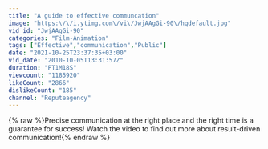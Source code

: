 ```yaml
---
title: "A guide to effective communcation"
image: "https:\/\/i.ytimg.com\/vi\/JwjAAgGi-90\/hqdefault.jpg"
vid_id: "JwjAAgGi-90"
categories: "Film-Animation"
tags: ["Effective","communication","Public"]
date: "2021-10-25T23:37:35+03:00"
vid_date: "2010-10-05T13:31:57Z"
duration: "PT1M18S"
viewcount: "1185920"
likeCount: "2866"
dislikeCount: "185"
channel: "Reputeagency"
---
```

{% raw %}Precise communication at the right place and the right time is a guarantee for success! Watch the video to find out more about result-driven communication!{% endraw %}
